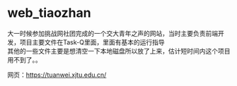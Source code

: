 # web_tiaozhan
大一时候参加挑战网社团完成的一个交大青年之声的网站，当时主要负责前端开发，项目主要文件在Task-Q里面，里面有基本的运行指导  
其他的一些文件主要是想清空一下本地磁盘所以放了上来，估计短时间内这个项目用不到了。。  

网页：https://tuanwei.xjtu.edu.cn/
